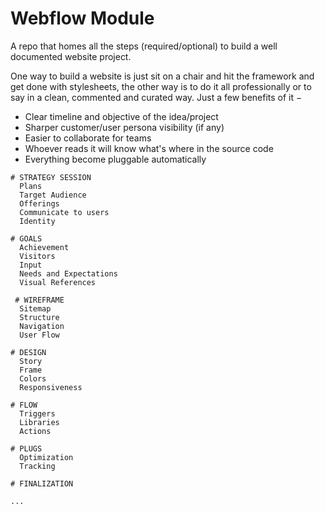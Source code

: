 # Webflow Module
A repo that homes all the steps (required/optional) to build a well documented website project.

One way to build a website is just sit on a chair and hit the framework and get done with stylesheets, the other way is to do it all professionally or to say in a clean, commented and curated way. Just a few benefits of it &minus;
- Clear timeline and objective of the idea/project
- Sharper customer/user persona visibility (if any)
- Easier to collaborate for teams
- Whoever reads it will know what's where in the source code
- Everything become pluggable automatically

```
# STRATEGY SESSION
  Plans
  Target Audience
  Offerings
  Communicate to users
  Identity

# GOALS
  Achievement
  Visitors
  Input
  Needs and Expectations
  Visual References
 
 # WIREFRAME
  Sitemap
  Structure
  Navigation
  User Flow

# DESIGN
  Story
  Frame
  Colors
  Responsiveness

# FLOW
  Triggers
  Libraries
  Actions

# PLUGS
  Optimization
  Tracking

# FINALIZATION

...
```
